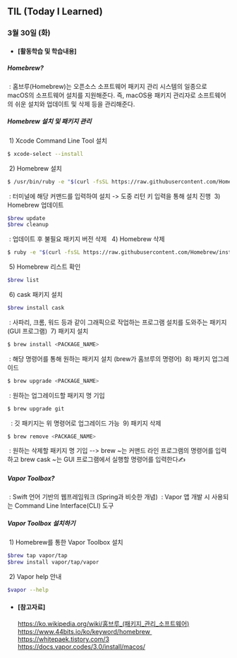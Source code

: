 ## TIL (Today I Learned)

### 3월 30일 (화)

- #### [활동학습 및 학습내용]
##### Homebrew?
 : 홈브루(Homebrew)는 오픈소스 소프트웨어 패키지 관리 시스템의 일종으로 macOS의 소프트웨어 설치를 지원해준다. 즉, macOS용 패키지 관리자로 소프트웨어의 쉬운 설치와 업데이트 및 삭제 등을 관리해준다.

  ##### Homebrew 설치 및 패키지 관리
 1) Xcode Command Line Tool 설치
```bash
$ xcode-select --install
```
 2) Homebrew 설치
```bash
$ /usr/bin/ruby -e "$(curl -fsSL https://raw.githubusercontent.com/Homebrew/install/master/install)"
```
 : 터미널에 해당 커맨드를 입력하여 설치 -> 도중 리턴 키 입력을 통해 설치 진행
 3) Homebrew 업데이트
```bash
$brew update
$brew cleanup
```
 : 업데이트 후 불필요 패키지 버전 삭제 
 4) Homebrew 삭제
```bash
$ ruby -e "$(curl -fsSL https://raw.githubusercontent.com/Homebrew/install/master/uninstall)"
```
 5) Homebrew 리스트 확인
```bash
$brew list
```
 6) cask 패키지 설치
```bash
$brew install cask
```
 : 사파리, 크롬, 워드 등과 같이 그래픽으로 작업하는 프로그램 설치를 도와주는 패키지 (GUI 프로그램)
 7) 패키지 설치
```bash
$ brew install <PACKAGE_NAME>
```
 : 해당 명령어를 통해 원하는 패키지 설치 (brew가 홈브루의 명령어)
 8) 패키지 업그레이드
```bash
$ brew upgrade <PACKAGE_NAME>
```
 : 원하는 업그레이드할 패키지 명 기입
```bash
$ brew upgrade git
```
  : 깃 패키지는 위 명령어로 업그레이드 가능
 9) 패키지 삭제
```bash
$ brew remove <PACKAGE_NAME>
```
 : 원하는 삭제할 패키지 명 기입
--> brew ~는 커맨드 라인 프로그램의 명령어를 입력하고 brew cask ~는 GUI 프로그램에서 실행할 명령어를 입력한다✍️

  ##### Vapor Toolbox?
 : Swift 언어 기반의 웹프레임워크 (Spring과 비슷한 개념)
 : Vapor 앱 개발 시 사용되는 Command Line Interface(CLI) 도구

 ##### Vapor Toolbox 설치하기
 1) Homebrew를 통한 Vapor Toolbox 설치
```bash
$brew tap vapor/tap
$brew install vapor/tap/vapor
```
 2) Vapor help 안내
```bash
$vapor --help
```



- #### [참고자료]

  https://ko.wikipedia.org/wiki/홈브루_(패키지_관리_소프트웨어)
  https://www.44bits.io/ko/keyword/homebrew 
  https://whitepaek.tistory.com/3
  https://docs.vapor.codes/3.0/install/macos/